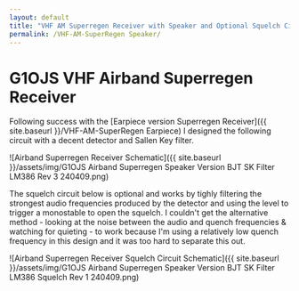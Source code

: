 ```yaml
---
layout: default
title: "VHF AM Superregen Receiver with Speaker and Optional Squelch Circuit"
permalink: /VHF-AM-SuperRegen Speaker/
---
```

# G1OJS VHF Airband Superregen Receiver
Following success with the [Earpiece version Superregen Receiver]({{ site.baseurl }}/VHF-AM-SuperRegen Earpiece) I designed the following circuit with a decent detector and Sallen Key filter.

![Airband Superregen Receiver Schematic]({{ site.baseurl }}/assets/img/G1OJS Airband Superregen Speaker Version BJT SK Filter LM386 Rev 3 240409.png)

The squelch circuit below is optional and works by tighly filtering the strongest audio frequencies produced by the detector and using the level to trigger a monostable to open the squelch. I couldn't get the alternative method - looking at the noise between the audio and quench frequencies & watching for quieting - to work because I'm using a relatively low quench frequency in this design and it was too hard to separate this out.

![Airband Superregen Receiver Squelch Circuit Schematic]({{ site.baseurl }}/assets/img/G1OJS Airband Superregen Speaker Version BJT SK Filter LM386 Squelch Rev 1 240409.png)
